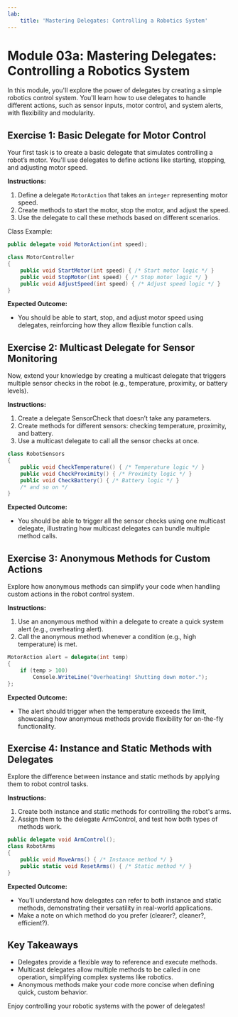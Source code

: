 ```yaml
---
lab:
    title: 'Mastering Delegates: Controlling a Robotics System'
---
```

# Module 03a: Mastering Delegates: Controlling a Robotics System
In this module, you'll explore the power of delegates by creating a simple robotics control system. You'll learn how to use delegates to handle different actions, such as sensor inputs, motor control, and system alerts, with flexibility and modularity.

## Exercise 1: Basic Delegate for Motor Control
Your first task is to create a basic delegate that simulates controlling a robot’s motor. You'll use delegates to define actions like starting, stopping, and adjusting motor speed.

**Instructions:**
1. Define a delegate `MotorAction` that takes an `integer` representing motor speed.
2. Create methods to start the motor, stop the motor, and adjust the speed.
3. Use the delegate to call these methods based on different scenarios.

Class Example:
```csharp
public delegate void MotorAction(int speed);

class MotorController
{
    public void StartMotor(int speed) { /* Start motor logic */ }
    public void StopMotor(int speed) { /* Stop motor logic */ }
    public void AdjustSpeed(int speed) { /* Adjust speed logic */ }
}
```

**Expected Outcome:**
- You should be able to start, stop, and adjust motor speed using delegates, reinforcing how they allow flexible function calls.

## Exercise 2: Multicast Delegate for Sensor Monitoring
Now, extend your knowledge by creating a multicast delegate that triggers multiple sensor checks in the robot (e.g., temperature, proximity, or battery levels).

**Instructions:**
1. Create a delegate SensorCheck that doesn’t take any parameters.
2. Create methods for different sensors: checking temperature, proximity, and battery.
3. Use a multicast delegate to call all the sensor checks at once.

```csharp
class RobotSensors
{
    public void CheckTemperature() { /* Temperature logic */ }
    public void CheckProximity() { /* Proximity logic */ }
    public void CheckBattery() { /* Battery logic */ }
	/* and so on */
}
```

**Expected Outcome:**
- You should be able to trigger all the sensor checks using one multicast delegate, illustrating how multicast delegates can bundle multiple method calls.

## Exercise 3: Anonymous Methods for Custom Actions
Explore how anonymous methods can simplify your code when handling custom actions in the robot control system.

**Instructions:**
1. Use an anonymous method within a delegate to create a quick system alert (e.g., overheating alert).
2. Call the anonymous method whenever a condition (e.g., high temperature) is met.

```csharp
MotorAction alert = delegate(int temp)
{
    if (temp > 100)
        Console.WriteLine("Overheating! Shutting down motor.");
};
```

**Expected Outcome:**
- The alert should trigger when the temperature exceeds the limit, showcasing how anonymous methods provide flexibility for on-the-fly functionality.

## Exercise 4: Instance and Static Methods with Delegates
Explore the difference between instance and static methods by applying them to robot control tasks.

**Instructions:**
1. Create both instance and static methods for controlling the robot's arms.
2. Assign them to the delegate ArmControl, and test how both types of methods work.

```csharp
public delegate void ArmControl();
class RobotArms
{
    public void MoveArms() { /* Instance method */ }
    public static void ResetArms() { /* Static method */ }
}
```

**Expected Outcome:**
- You’ll understand how delegates can refer to both instance and static methods, demonstrating their versatility in real-world applications.
- Make a note on which method do you prefer (clearer?, cleaner?, efficient?).

## Key Takeaways
- Delegates provide a flexible way to reference and execute methods.
- Multicast delegates allow multiple methods to be called in one operation, simplifying complex systems like robotics.
- Anonymous methods make your code more concise when defining quick, custom behavior.

Enjoy controlling your robotic systems with the power of delegates!
